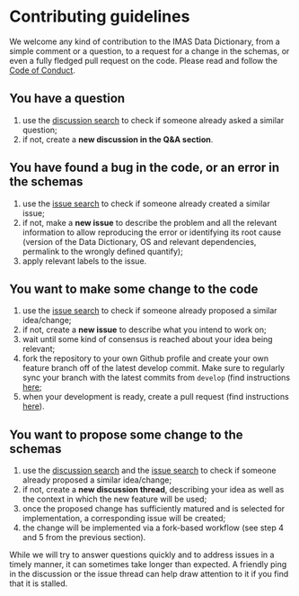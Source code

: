 # Contributing guidelines

We welcome any kind of contribution to the IMAS Data Dictionary, 
from a simple comment or a question, to a request for a change in 
the schemas, or even a fully fledged pull request on the code. 
Please read and follow the [Code of Conduct](CODE_OF_CONDUCT.md).

## You have a question
1. use the [discussion search](https://github.com/iterorganization/IMAS-Data-Dictionary/discussions/categories/q-a) 
to check if someone already asked a similar question;
2. if not, create a **new discussion in the Q&A section**.

## You have found a bug in the code, or an error in the schemas
1. use the [issue search](https://github.com/iterorganization/IMAS-Data-Dictionary/issues) 
to check if someone already created a similar issue;
2. if not, make a **new issue** to describe the problem and all the 
relevant information to allow reproducing the error or identifying 
its root cause (version of the Data Dictionary, OS and relevant 
dependencies, permalink to the wrongly defined quantify);
3. apply relevant labels to the issue.

## You want to make some change to the code
1. use the [issue search](https://github.com/iterorganization/IMAS-Data-Dictionary/issues) 
to check if someone already proposed a similar idea/change;
2. if not, create a **new issue** to describe what you intend to work on;
3. wait until some kind of consensus is reached about your idea being relevant;
4. fork the repository to your own Github profile and create your own feature 
branch off of the latest develop commit. Make sure to regularly sync your branch 
with the latest commits from `develop` (find instructions 
[here](https://docs.github.com/en/pull-requests/collaborating-with-pull-requests/working-with-forks/syncing-a-fork);
5. when your development is ready, create a pull request (find instructions 
[here](https://docs.github.com/en/pull-requests/collaborating-with-pull-requests/proposing-changes-to-your-work-with-pull-requests/creating-a-pull-request-from-a-fork)).

## You want to propose some change to the schemas 
1. use the [discussion search](https://github.com/iterorganization/IMAS-Data-Dictionary/discussions/categories/proposed-changes) 
and the [issue search](https://github.com/iterorganization/IMAS-Data-Dictionary/issues) 
to check if someone already proposed a similar idea/change;
2. if not, create a **new discussion thread**, describing your idea 
as well as the context in which the new feature will be used; 
3. once the proposed change has sufficiently matured and is selected 
for implementation, a corresponding issue will be created; 
4. the change will be implemented via a fork-based workflow (see step 4
and 5 from the previous section).



While we will try to answer questions quickly and to address issues in a timely 
manner, it can sometimes take longer than expected. A friendly ping in the 
discussion or the issue thread can help draw attention to it if you find that it is 
stalled.
